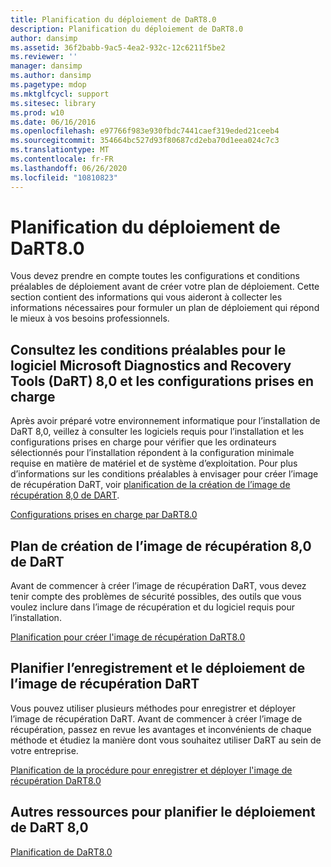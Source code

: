 ```yaml
---
title: Planification du déploiement de DaRT8.0
description: Planification du déploiement de DaRT8.0
author: dansimp
ms.assetid: 36f2babb-9ac5-4ea2-932c-12c6211f5be2
ms.reviewer: ''
manager: dansimp
ms.author: dansimp
ms.pagetype: mdop
ms.mktglfcycl: support
ms.sitesec: library
ms.prod: w10
ms.date: 06/16/2016
ms.openlocfilehash: e97766f983e930fbdc7441caef319eded21ceeb4
ms.sourcegitcommit: 354664bc527d93f80687cd2eba70d1eea024c7c3
ms.translationtype: MT
ms.contentlocale: fr-FR
ms.lasthandoff: 06/26/2020
ms.locfileid: "10810823"
---
```

# Planification du déploiement de DaRT8.0


Vous devez prendre en compte toutes les configurations et conditions préalables de déploiement avant de créer votre plan de déploiement. Cette section contient des informations qui vous aideront à collecter les informations nécessaires pour formuler un plan de déploiement qui répond le mieux à vos besoins professionnels.

## Consultez les conditions préalables pour le logiciel Microsoft Diagnostics and Recovery Tools (DaRT) 8,0 et les configurations prises en charge


Après avoir préparé votre environnement informatique pour l’installation de DaRT 8,0, veillez à consulter les logiciels requis pour l’installation et les configurations prises en charge pour vérifier que les ordinateurs sélectionnés pour l’installation répondent à la configuration minimale requise en matière de matériel et de système d’exploitation. Pour plus d’informations sur les conditions préalables à envisager pour créer l’image de récupération DaRT, voir [planification de la création de l’image de récupération 8,0 de DART](planning-to-create-the-dart-80-recovery-image-dart-8.md).

[Configurations prises en charge par DaRT8.0](dart-80-supported-configurations-dart-8.md)

## Plan de création de l’image de récupération 8,0 de DaRT


Avant de commencer à créer l’image de récupération DaRT, vous devez tenir compte des problèmes de sécurité possibles, des outils que vous voulez inclure dans l’image de récupération et du logiciel requis pour l’installation.

[Planification pour créer l'image de récupération DaRT8.0](planning-to-create-the-dart-80-recovery-image-dart-8.md)

## Planifier l’enregistrement et le déploiement de l’image de récupération DaRT


Vous pouvez utiliser plusieurs méthodes pour enregistrer et déployer l’image de récupération DaRT. Avant de commencer à créer l’image de récupération, passez en revue les avantages et inconvénients de chaque méthode et étudiez la manière dont vous souhaitez utiliser DaRT au sein de votre entreprise.

[Planification de la procédure pour enregistrer et déployer l'image de récupération DaRT8.0](planning-how-to-save-and-deploy-the-dart-80-recovery-image-dart-8.md)

## Autres ressources pour planifier le déploiement de DaRT 8,0


[Planification de DaRT8.0](planning-for-dart-80-dart-8.md)

 

 






